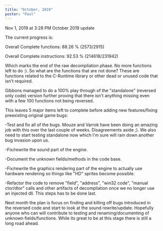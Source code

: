 ```yaml
---
title: "October, 2019"
poster: "Paul"
---
```


Nov 1, 2019 at 3:28 PM
October 2019 update

The current progress is:


Overall Complete functions: 88.26 % (2573/2915)

Overall Complete instructions: 92.53 % (214618/231942)


Which marks the end of the raw decompliation phase. No more functions left to do :). So what are the functions that are not done? These are functions related to the C-Runtime library or other dead or unused code that isn't required.

Gibbons managed to do a 100% play through of the "standalone" (reversed only code) version further proving that there isn't anything missing even with a few 100 functions not being reversed.

This leaves 5 major items left to complete before adding new features/fixing preexisting original game bugs:

-Test and fix all of the bugs. Mouze and Varrok have been doing an amazing job with this over the last couple of weeks. Disagreements aside ;). We also need to start testing standalone now which I'm sure will rain down another bug invasion upon us.

 -Fix/rewrite the sound part of the engine. 

-Document the unknown fields/methods in the code base.

-Fix/rewrite the graphics rendering part of the engine to actually use hardware rendering so things like "HD" sprites become possible.

-Refactor the code to remove "field", "address", "win32 code", "manual ctor/dtor" calls and other artifacts of decompliation once we no longer use an injected dll. This steps has to be done last.

Next month the plan is focus on finding and killing off bugs introduced in the reversed code and start to look at the sound rewrite/update. Hopefully anyone who can will contribute to testing and renaming/documenting of unknown fields/functions. While its great to be at this stage there is still a long road ahead.

